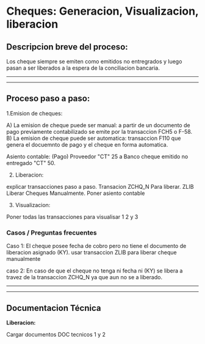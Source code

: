 # Cheques: Generacion, Visualizacion, liberacion

## Descripcion breve del proceso:
Los cheque siempre se emiten como emitidos no entregrados y luego pasan a ser liberados a la espera de la conciliacion bancaria.

***
***

## Proceso paso a paso:

1.Emision de cheques: 

A) La emision de cheque puede ser manual: a partir de un documento de pago previamente contabilizado se emite por la transaccion FCH5 o F-58. 
B) La emision de cheque puede ser automatica: 
transaccion F110 que genera el docuemnto de pago y el cheque en forma automatica.

Asiento contable: (Pago)  Proveedor "CT" 25 a Banco cheque emitido no entregado "CT" 50.


2. Liberacion:

explicar transacciones paso a paso.
Transacion ZCHQ_N Para liberar.
ZLIB Liberar Cheques Manualmente.
Poner asiento contable

3. Visualizacion:

Poner todas las transacciones para visualisar 1 2 y 3

### Casos / Preguntas frecuentes
Caso 1: 
El cheque posee fecha de cobro pero no tiene el documento de liberacion asignado (KY). usar transaccion ZLIB para liberar cheque manualmente

caso 2: 
En caso de que el cheque no tenga ni fecha ni (KY) se libera a travez de la transaccion ZCHQ_N ya que aun no se a liberado.

***
***
## Documentacion Técnica

**Liberacion:**

Cargar documentos DOC tecnicos 1 y 2